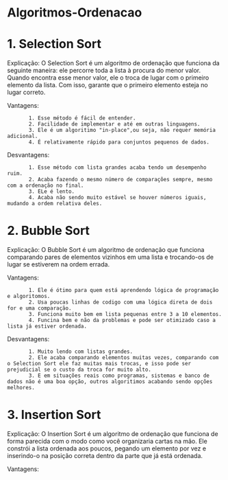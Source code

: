 # Algoritmos-Ordenacao

# 1. Selection Sort
Explicação: O Selection Sort é um algoritmo de ordenação que funciona da seguinte maneira: ele percorre toda a lista à procura do menor valor. Quando encontra esse menor valor, ele o troca de lugar com o primeiro elemento da lista. Com isso, garante que o primeiro elemento esteja no lugar correto.


Vantagens: 
           
           1. Esse método é fácil de entender.
           2. Facilidade de implementar e até em outras linguagens.
           3. Ele é um algoritimo "in-place",ou seja, não requer memória adicional.
           4. É relativamente rápido para conjuntos pequenos de dados.

Desvantagens: 
           
           1. Esse método com lista grandes acaba tendo um desempenho ruim.
           2. Acaba fazendo o mesmo número de comparações sempre, mesmo com a ordenação no final.
           3. ELe é lento.
           4. Acaba não sendo muito estável se houver números iguais, mudando a ordem relativa deles.

# 2. Bubble Sort
Explicação: O Bubble Sort é um algoritmo de ordenação que funciona comparando pares de elementos vizinhos em uma lista e trocando-os de lugar se estiverem na ordem errada.


Vantagens:

           1. Ele é ótimo para quem está aprendendo lógica de programação e algoritomos.
           2. Usa poucas linhas de codigo com uma lógica direta de dois for e uma comparação.
           3. Funciona muito bem em lista pequenas entre 3 a 10 elementos.
           4. Funcina bem e não da problemas e pode ser otimizado caso a lista já estiver ordenada.

Desvantagens: 

           1. Muito lendo com listas grandes. 
           2. Ele acaba comparando elementos muitas vezes, comparando com o Selection Sort ele faz muitas mais trocas, e isso pode ser prejudicial se o custo da troca for muito alto.
           3. E em situações reais como programas, sistemas e banco de dados não é uma boa opção, outros algoritimos acabando sendo opções melhores.

# 3. Insertion Sort
Explicação: O Insertion Sort é um algoritmo de ordenação que funciona de forma parecida com o modo como você organizaria cartas na mão. Ele constrói a lista ordenada aos poucos, pegando um elemento por vez e inserindo-o na posição correta dentro da parte que já está ordenada.


Vantagens:



          
           
           
